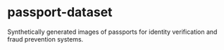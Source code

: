# passport-dataset
Synthetically generated images of passports for identity verification and fraud prevention systems.
